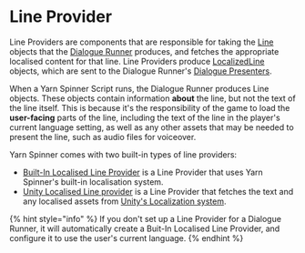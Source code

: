 # Line Provider

Line Providers are components that are responsible for taking the [Line](../../../api/csharp/yarn/line/) objects that the [Dialogue Runner](../dialogue-runner.md) produces, and fetches the appropriate localised content for that line. Line Providers produce [LocalizedLine](../../../api/csharp/yarn.unity/localizedline/) objects, which are sent to the Dialogue Runner's [Dialogue Presenters](../dialogue-view/).

When a Yarn Spinner Script runs, the Dialogue Runner produces Line objects. These objects contain information **about** the line, but not the text of the line itself. This is because it's the responsibility of the game to load the **user-facing** parts of the line, including the text of the line in the player's current language setting, as well as any other assets that may be needed to present the line, such as audio files for voiceover.

Yarn Spinner comes with two built-in types of line providers:

* [Built-In Localised Line Provider](built-in-localised-line-provider.md) is a Line Provider that uses Yarn Spinner's built-in localisation system.
* [Unity Localised Line provider](unity-localised-line-provider.md) is a Line Provider that fetches the text and any localised assets from [Unity's Localization system](../../assets-and-localization/unity-localization.md).

{% hint style="info" %}
If you don't set up a Line Provider for a Dialogue Runner, it will automatically create a Buit-In Localised Line Provider, and configure it to use the user's current language.
{% endhint %}
